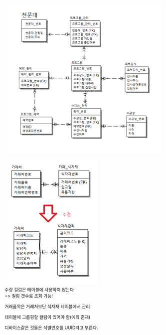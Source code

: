 ![천문대_프로그램_관리_시스템](천문대_프로그램_관리_시스템.png)

![거래처식자재관리](거래처식자재관리.png)  
수량 컬럼은 테이블에 사용하지 않는다  
=> 컬럼 갯수로 조회 가능!  

거래품목은 거래처보단 식자재 테이블에서 관리  

테이블에 그룹핑할 컬럼이 있어야 함(예외 존재)  


디바이스같은 것들은 식별번호를 UUID라고 부른다.